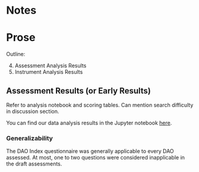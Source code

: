 
# Notes



# Prose

Outline:

4. Assessment Analysis Results
6. Instrument Analysis Results
## Assessment Results (or Early Results) 

Refer to analysis notebook and scoring tables. Can mention search difficulty in discussion section.

You can find our data analysis results in the Jupyter notebook [here](https://github.com/Ledgerback/DGSF/blob/main/Data%20Analysis/DGSF_DAO_Index_Analysis_Toolkit_2023_09_14_V03_Public.ipynb).

### Generalizability

The DAO Index questionnaire was generally applicable to every DAO assessed.  At most, one to two questions were considered inapplicable in the draft assessments.


